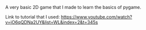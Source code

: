 A very basic 2D game that I made to learn the basics of pygame. 

Link to tutorial that I used: https://www.youtube.com/watch?v=jO6qQDNa2UY&list=WL&index=2&t=345s

